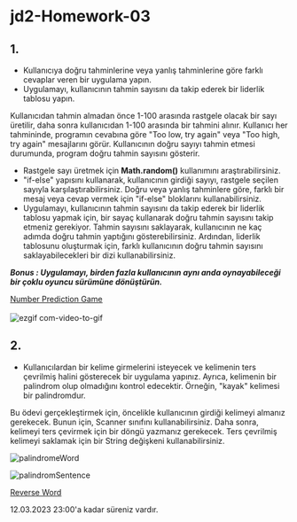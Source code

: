# jd2-Homework-03



## 1.

- Kullanıcıya doğru tahminlerine veya yanlış tahminlerine göre farklı cevaplar veren bir uygulama yapın.
- Uygulamayı, kullanıcının tahmin sayısını da takip ederek bir liderlik tablosu yapın.

Kullanıcıdan tahmin almadan önce 1-100 arasında rastgele olacak bir sayı üretilir, daha sonra kullanıcıdan 1-100 arasında bir tahmini alınır. Kullanıcı her tahmininde, programın cevabına göre "Too low, try again" veya "Too high, try again" mesajlarını görür. Kullanıcının doğru sayıyı tahmin etmesi durumunda, program doğru tahmin sayısını gösterir.

- Rastgele sayı üretmek için **Math.random()**  kullanımını araştırabilirsiniz. 
- "if-else" yapısını kullanarak, kullanıcının girdiği sayıyı, rastgele seçilen sayıyla karşılaştırabilirsiniz. Doğru veya yanlış tahminlere göre, farklı bir mesaj veya cevap vermek için "if-else" bloklarını kullanabilirsiniz. 
- Uygulamayı, kullanıcının tahmin sayısını da takip ederek bir liderlik tablosu yapmak için,  bir sayaç kullanarak doğru tahmin sayısını takip etmeniz gerekiyor. Tahmin sayısını saklayarak, kullanıcının ne kaç adımda  doğru tahmin yaptığını gösterebilirsiniz. Ardından, liderlik tablosunu oluşturmak için, farklı kullanıcının doğru tahmin sayısını saklayabilecekleri bir dizi kullanabilirsiniz.

***Bonus : Uygulamayı, birden fazla kullanıcının aynı anda oynayabileceği bir çoklu oyuncu sürümüne dönüştürün.***

<ins>[Number Prediction Game](https://github.com/Up-school-JD-2/jd2-homework-03-zeyn-app/blob/main/NumberPredictionGame.java)</ins> <br><br>
![ezgif com-video-to-gif](https://user-images.githubusercontent.com/64809828/222571248-20e673f9-be2c-4abb-bc76-78b632ddf680.gif)



## 2. 
-  Kullanıcılardan bir kelime girmelerini isteyecek ve kelimenin ters çevrilmiş halini gösterecek bir uygulama yapınız. Ayrıca, kelimenin bir palindrom olup olmadığını kontrol edecektir. Örneğin, "kayak" kelimesi bir palindromdur.

Bu ödevi gerçekleştirmek için, öncelikle kullanıcının girdiği kelimeyi almanız gerekecek. Bunun için, Scanner sınıfını kullanabilirsiniz. Daha sonra, kelimeyi ters çevirmek için bir döngü yazmanız gerekecek. Ters çevrilmiş kelimeyi saklamak için bir String değişkeni kullanabilirsiniz.


![palindromeWord](https://user-images.githubusercontent.com/64809828/224383963-b3e82325-47b1-4c9f-b2da-454e7ab79a92.png)

![palindromSentence](https://user-images.githubusercontent.com/64809828/224383645-d7e1e1c7-dbb9-4f24-b64a-27a024d1b173.png)

<ins>[Reverse Word](https://github.com/Up-school-JD-2/jd2-homework-03-zeyn-app/blob/main/PalindromeWord.java)</ins>

12.03.2023 23:00'a kadar süreniz vardır.
